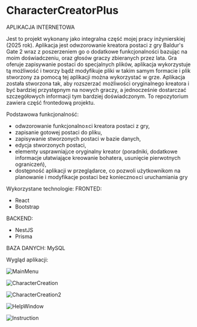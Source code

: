 # CharacterCreatorPlus
APLIKACJA INTERNETOWA

Jest to projekt wykonany jako integralna część mojej pracy inżynierskiej (2025 rok). Aplikacja jest odwzorowanie kreatora postaci z gry Baldur's Gate 2 wraz z poszerzeniem go o dodatkowe funkcjonalności bazując na moim doświadczeniu, oraz głosów graczy zbieranych przez lata. Gra oferuje zapisywanie postaci do specjalnych plików, aplikacja wykorzystuje tą 
możliwość i tworzy bądź modyfikuje pliki w takim samym formacie i plik stworzony za pomocą tej aplikacji można wykorzystać w grze. Aplikacja została stworzona tak, aby rozszerzać możliwości oryginalnego kreatora i być bardziej przystępnym na nowych graczy, a jednocześnie dostarczać szczegółowych informacji tym bardziej doświadczonym.
To repozytorium zawiera część frontedową projektu.

Podstawowa funkcjonalność:
- odwzorowanie funkcjonalno±ci kreatora postaci z gry,
- zapisanie gotowej postaci do pliku,
- zapisywanie stworzonych postaci w bazie danych,
- edycja stworzonych postaci,
- elementy usprawniaj¡ce oryginalny kreator (poradniki, dodatkowe informacje ułatwiające kreowanie bohatera, usunięcie pierwotnych ograniczeń),
- dostępność aplikacji w przeglądarce, co pozwoli użytkownikom na planowanie i modyfikacje postaci bez konieczno±ci uruchamiania gry

Wykorzystane technologie:
FRONTED:

- React
- Bootstrap
 
BACKEND:
- NestJS
- Prisma

BAZA DANYCH: MySQL

Wygląd aplikacji:

![MainMenu](https://github.com/user-attachments/assets/8ae8d7bf-2f33-4f3d-b9e7-ebf427d61073)

![CharacterCreation](https://github.com/user-attachments/assets/1f39bc2e-90c5-455f-aaee-af4209c6b007)

![CharacterCreation2](https://github.com/user-attachments/assets/85cc1cd3-567c-47c7-b9ae-b06e137c9f42)

![HelpWindow](https://github.com/user-attachments/assets/4965d52e-1194-498d-b8e8-5f8e3082f8d5)

![Instruction](https://github.com/user-attachments/assets/cf929b44-f0b2-456b-a6a4-2acb0689ffb0)
